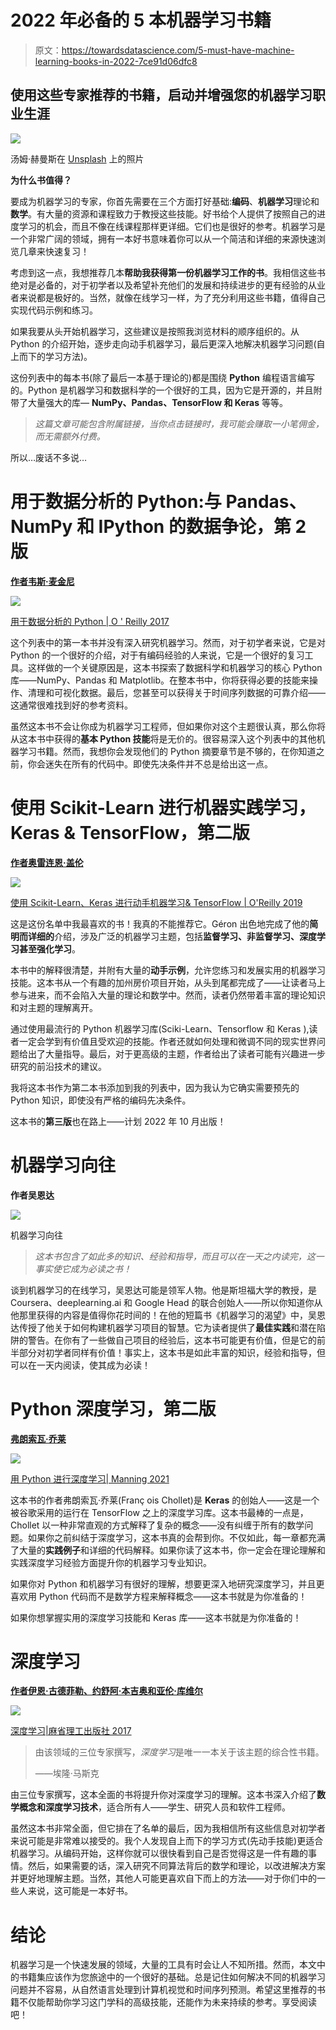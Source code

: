 # 2022 年必备的 5 本机器学习书籍

> 原文：<https://towardsdatascience.com/5-must-have-machine-learning-books-in-2022-7ce91d06dfc8>

## 使用这些专家推荐的书籍，启动并增强您的机器学习职业生涯

![](img/0ba23db3e92301236a42a611265b9a5c.png)

汤姆·赫曼斯在 [Unsplash](https://unsplash.com?utm_source=medium&utm_medium=referral) 上的照片

**为什么书值得？**

要成为机器学习的专家，你首先需要在三个方面打好基础:**编码**、**机器学习**理论和**数学**。有大量的资源和课程致力于教授这些技能。好书给个人提供了按照自己的进度学习的机会，而且不像在线课程那样更详细。它们也是很好的参考。机器学习是一个非常广阔的领域，拥有一本好书意味着你可以从一个简洁和详细的来源快速浏览几章来快速复习！

考虑到这一点，我想推荐几本**帮助我获得第一份机器学习工作的书**。我相信这些书绝对是必备的，对于初学者以及希望补充他们的发展和持续进步的更有经验的从业者来说都是极好的。当然，就像在线学习一样，为了充分利用这些书籍，值得自己实现代码示例和练习。

如果我要从头开始机器学习，这些建议是按照我浏览材料的顺序组织的。从 Python 的介绍开始，逐步走向动手机器学习，最后更深入地解决机器学习问题(自上而下的学习方法)。

这份列表中的每本书(除了最后一本基于理论的)都是围绕 **Python** 编程语言编写的。Python 是机器学习和数据科学的一个很好的工具，因为它是开源的，并且附带了大量强大的库— **NumPy、Pandas、TensorFlow 和 Keras** 等等。

> *这篇文章可能包含附属链接，当你点击链接时，我可能会赚取一小笔佣金，而无需额外付费。*

所以…废话不多说…

# 用于数据分析的 Python:与 Pandas、NumPy 和 IPython 的数据争论，第 2 版

[**作者韦斯·麦金尼**](https://amzn.to/3M7kPVJ)

![](img/dddfb64f820573abfc1f8ccd699a157d.png)

[用于数据分析的 Python | O ' Reilly 2017](https://amzn.to/3JOAhVf)

这个列表中的第一本书并没有深入研究机器学习。然而，对于初学者来说，它是对 Python 的一个很好的介绍，对于有编码经验的人来说，它是一个很好的复习工具。这样做的一个关键原因是，这本书探索了数据科学和机器学习的核心 Python 库——NumPy、Pandas 和 Matplotlib。在整本书中，你将获得必要的技能来操作、清理和可视化数据。最后，您甚至可以获得关于时间序列数据的可靠介绍——这通常很难找到好的参考资料。

虽然这本书不会让你成为机器学习工程师，但如果你对这个主题很认真，那么你将从这本书中获得的**基本 Python 技能**将是无价的。很容易深入这个列表中的其他机器学习书籍。然而，我想你会发现他们的 Python 摘要章节是不够的，在你知道之前，你会迷失在所有的代码中。即使先决条件并不总是给出这一点。

# 使用 Scikit-Learn 进行机器实践学习，Keras & TensorFlow，第二版

[**作者奥雷连恩·盖伦**](https://amzn.to/36jF57e)

![](img/cecd7f83c27e76533ab7fc67db1a1639.png)

[使用 Scikit-Learn、Keras 进行动手机器学习& TensorFlow | O'Reilly 2019](https://amzn.to/36jF57e)

这是这份名单中我最喜欢的书！我真的不能推荐它。Géron 出色地完成了他的**简明而详细的**介绍，涉及广泛的机器学习主题，包括**监督学习、非监督学习、深度学习甚至强化学习**。

本书中的解释很清楚，并附有大量的**动手示例**，允许您练习和发展实用的机器学习技能。这本书从一个有趣的加州房价项目开始，从头到尾都完成了——让读者马上参与进来，而不会陷入大量的理论和数学中。然而，读者仍然带着丰富的理论知识和对主题的理解离开。

通过使用最流行的 Python 机器学习库(Sciki-Learn、Tensorflow 和 Keras ),读者一定会学到有价值且受欢迎的技能。作者还就如何处理和微调不同的现实世界问题给出了大量指导。最后，对于更高级的主题，作者给出了读者可能有兴趣进一步研究的前沿技术的建议。

我将这本书作为第二本书添加到我的列表中，因为我认为它确实需要预先的 Python 知识，即使没有严格的编码先决条件。

这本书的**第三版**也在路上——计划 2022 年 10 月出版！

# 机器学习向往

**作者吴恩达**

![](img/fcc1aa0626761771edb50cafb38e0318.png)

机器学习向往

> *这本书包含了如此多的知识、经验和指导，而且可以在一天之内读完，这一事实使它成为必读之书！*

谈到机器学习的在线学习，吴恩达可能是领军人物。他是斯坦福大学的教授，是 Coursera、deeplearning.ai 和 Google Head 的联合创始人——所以你知道你从他那里获得的内容是值得你花时间的！在他的短篇书《机器学习的渴望》中，吴恩达传授了他关于如何构建机器学习项目的智慧。它为读者提供了**最佳实践**和潜在陷阱的警告。在你有了一些做自己项目的经验后，这本书可能更有价值，但是它的前半部分对初学者同样有价值！事实上，这本书是如此丰富的知识，经验和指导，但可以在一天内阅读，使其成为必读！

# Python 深度学习，第二版

[**弗朗索瓦·乔莱**](https://amzn.to/36jmE2u)

![](img/ee88dc45cdbef98c7d92a6a316cf11aa.png)

[用 Python 进行深度学习| Manning 2021](https://amzn.to/36jmE2u)

这本书的作者弗朗索瓦·乔莱(Franç ois Chollet)是 **Keras** 的创始人——这是一个被谷歌采用的运行在 TensorFlow 之上的深度学习库。这本书最棒的一点是，Chollet 以一种非常直观的方式解释了复杂的概念——没有纠缠于所有的数学问题。如果你之前纠结于深度学习，这本书真的会帮到你。不仅如此，每一章都充满了大量的**实践例子**和详细的代码解释。如果你读了这本书，你一定会在理论理解和实践深度学习经验方面提升你的机器学习专业知识。

如果你对 Python 和机器学习有很好的理解，想要更深入地研究深度学习，并且更喜欢用 Python 代码而不是数学方程来解释概念——这本书就是为你准备的！

如果你想掌握实用的深度学习技能和 Keras 库——这本书就是为你准备的！

# 深度学习

[**作者伊恩·古德菲勒、约舒阿·本吉奥和亚伦·库维尔**](https://amzn.to/3JQhSaC)

![](img/29b352e155dd3ba03b7a1c77af47a05b.png)

[深度学习|麻省理工出版社 2017](https://amzn.to/3JQhSaC)

> 由该领域的三位专家撰写，*深度学习*是唯一一本关于该主题的综合性书籍。
> 
> ——埃隆·马斯克

由三位专家撰写，这本全面的书将提升你对深度学习的理解。这本书深入介绍了**数学概念和深度学习技术**，适合所有人——学生、研究人员和软件工程师。

虽然这本书非常全面，但它排在了名单的最后，因为我相信所有这些信息对初学者来说可能是非常难以接受的。我个人发现自上而下的学习方式(先动手技能)更适合机器学习。从编码开始，这样你就可以很快看到自己是否觉得这是一件有趣的事情。然后，如果需要的话，深入研究不同算法背后的数学和理论，以改进解决方案并更好地理解主题。当然，其他人可能更喜欢自下而上的方法——对于你们中的一些人来说，这可能是一本好书。

# 结论

机器学习是一个快速发展的领域，大量的工具有时会让人不知所措。然而，本文中的书籍集应该作为您旅途中的一个很好的基础。总是记住如何解决不同的机器学习问题并不容易，从自然语言处理到计算机视觉和时间序列预测。希望这里推荐的书籍不仅能帮助你学习这门学科的高级技能，还能作为未来持续的参考。享受阅读吧！